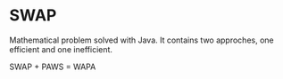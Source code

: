 # SWAP

Mathematical problem solved with Java. It contains two approches, one efficient and one inefficient.
  
  SWAP + PAWS = WAPA
